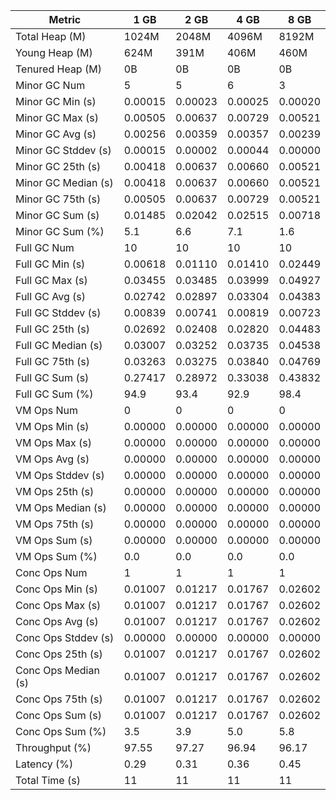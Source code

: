 | Metric | 1 GB | 2 GB | 4 GB | 8 GB |
|------|----|----|----|----|
| Total Heap (M) | 1024M | 2048M | 4096M | 8192M |
| Young Heap (M) | 624M | 391M | 406M | 460M |
| Tenured Heap (M) | 0B | 0B | 0B | 0B |
| Minor GC Num | 5 | 5 | 6 | 3 |
| Minor GC Min (s) | 0.00015 | 0.00023 | 0.00025 | 0.00020 |
| Minor GC Max (s) | 0.00505 | 0.00637 | 0.00729 | 0.00521 |
| Minor GC Avg (s) | 0.00256 | 0.00359 | 0.00357 | 0.00239 |
| Minor GC Stddev (s) | 0.00015 | 0.00002 | 0.00044 | 0.00000 |
| Minor GC 25th (s) | 0.00418 | 0.00637 | 0.00660 | 0.00521 |
| Minor GC Median (s) | 0.00418 | 0.00637 | 0.00660 | 0.00521 |
| Minor GC 75th (s) | 0.00505 | 0.00637 | 0.00729 | 0.00521 |
| Minor GC Sum (s) | 0.01485 | 0.02042 | 0.02515 | 0.00718 |
| Minor GC Sum (%) | 5.1 | 6.6 | 7.1 | 1.6 |
| Full GC Num | 10 | 10 | 10 | 10 |
| Full GC Min (s) | 0.00618 | 0.01110 | 0.01410 | 0.02449 |
| Full GC Max (s) | 0.03455 | 0.03485 | 0.03999 | 0.04927 |
| Full GC Avg (s) | 0.02742 | 0.02897 | 0.03304 | 0.04383 |
| Full GC Stddev (s) | 0.00839 | 0.00741 | 0.00819 | 0.00723 |
| Full GC 25th (s) | 0.02692 | 0.02408 | 0.02820 | 0.04483 |
| Full GC Median (s) | 0.03007 | 0.03252 | 0.03735 | 0.04538 |
| Full GC 75th (s) | 0.03263 | 0.03275 | 0.03840 | 0.04769 |
| Full GC Sum (s) | 0.27417 | 0.28972 | 0.33038 | 0.43832 |
| Full GC Sum (%) | 94.9 | 93.4 | 92.9 | 98.4 |
| VM Ops Num | 0 | 0 | 0 | 0 |
| VM Ops Min (s) | 0.00000 | 0.00000 | 0.00000 | 0.00000 |
| VM Ops Max (s) | 0.00000 | 0.00000 | 0.00000 | 0.00000 |
| VM Ops Avg (s) | 0.00000 | 0.00000 | 0.00000 | 0.00000 |
| VM Ops Stddev (s) | 0.00000 | 0.00000 | 0.00000 | 0.00000 |
| VM Ops 25th (s) | 0.00000 | 0.00000 | 0.00000 | 0.00000 |
| VM Ops Median (s) | 0.00000 | 0.00000 | 0.00000 | 0.00000 |
| VM Ops 75th (s) | 0.00000 | 0.00000 | 0.00000 | 0.00000 |
| VM Ops Sum (s) | 0.00000 | 0.00000 | 0.00000 | 0.00000 |
| VM Ops Sum (%) | 0.0 | 0.0 | 0.0 | 0.0 |
| Conc Ops Num | 1 | 1 | 1 | 1 |
| Conc Ops Min (s) | 0.01007 | 0.01217 | 0.01767 | 0.02602 |
| Conc Ops Max (s) | 0.01007 | 0.01217 | 0.01767 | 0.02602 |
| Conc Ops Avg (s) | 0.01007 | 0.01217 | 0.01767 | 0.02602 |
| Conc Ops Stddev (s) | 0.00000 | 0.00000 | 0.00000 | 0.00000 |
| Conc Ops 25th (s) | 0.01007 | 0.01217 | 0.01767 | 0.02602 |
| Conc Ops Median (s) | 0.01007 | 0.01217 | 0.01767 | 0.02602 |
| Conc Ops 75th (s) | 0.01007 | 0.01217 | 0.01767 | 0.02602 |
| Conc Ops Sum (s) | 0.01007 | 0.01217 | 0.01767 | 0.02602 |
| Conc Ops Sum (%) | 3.5 | 3.9 | 5.0 | 5.8 |
| Throughput (%) | 97.55 | 97.27 | 96.94 | 96.17 |
| Latency (%) | 0.29 | 0.31 | 0.36 | 0.45 |
| Total Time (s) | 11 | 11 | 11 | 11 |
